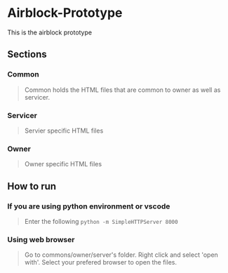 # Airblock-Prototype
This is the airblock prototype

## Sections
### Common
> Common holds the HTML files that are common to owner as well as servicer. 
### Servicer
> Servier specific HTML files
### Owner
> Owner specific HTML files

## How to run
### If you are using python environment or vscode
> Enter the following `python -m SimpleHTTPServer 8000`

### Using web browser
> Go to commons/owner/server's folder. 
Right click and select 'open with'. 
Select your prefered browser to open the files.
